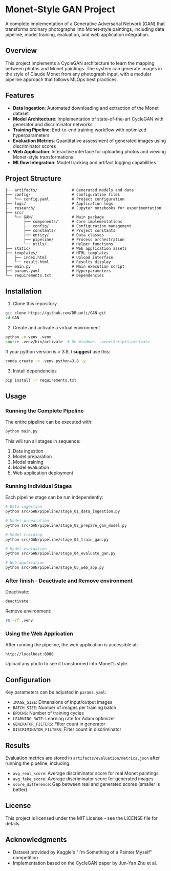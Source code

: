 # Monet-Style GAN Project

A complete implementation of a Generative Adversarial Network (GAN) that transforms ordinary photographs into Monet-style paintings, including data pipeline, model training, evaluation, and web application integration.

## Overview

This project implements a CycleGAN architecture to learn the mapping between photos and Monet paintings. The system can generate images in the style of Claude Monet from any photograph input, with a modular pipeline approach that follows MLOps best practices.

## Features

- **Data Ingestion**: Automated downloading and extraction of the Monet dataset
- **Model Architecture**: Implementation of state-of-the-art CycleGAN with generator and discriminator networks
- **Training Pipeline**: End-to-end training workflow with optimized hyperparameters
- **Evaluation Metrics**: Quantitative assessment of generated images using discriminator scores
- **Web Application**: Interactive interface for uploading photos and viewing Monet-style transformations
- **MLflow Integration**: Model tracking and artifact logging capabilities

## Project Structure

```
├── artifacts/               # Generated models and data
├── config/                  # Configuration files
│   └── config.yaml          # Project configuration
├── logs/                    # Application logs
├── research/                # Jupyter notebooks for experimentation
├── src/
│   └── GAN/                 # Main package
│       ├── components/      # Core implementations
│       ├── config/          # Configuration management
│       ├── constants/       # Project constants
│       ├── entity/          # Data classes
│       ├── pipeline/        # Process orchestration
│       └── utils/           # Helper functions
├── static/                  # Web application assets
├── templates/               # HTML templates
│   ├── index.html           # Upload interface
│   └── result.html          # Results display
├── main.py                  # Main execution script
├── params.yaml              # Hyperparameters
└── requirements.txt         # Dependencies
```

## Installation

1. Clone this repository
```bash
git clone https://github.com/DRuanli/GAN.git
cd GAN
```

2. Create and activate a virtual environment

```bash
python -m venv .venv
source .venv/bin/activate  # On Windows: .venv\Scripts\activate
```

If your python version is > 3.8, I **suggest** use this:
```bash
conda create -n .venv python=3.8 -y
```

3. Install dependencies
```bash
pip install -r requirements.txt
```

## Usage

### Running the Complete Pipeline

The entire pipeline can be executed with:

```bash
python main.py
```

This will run all stages in sequence:
1. Data ingestion
2. Model preparation
3. Model training
4. Model evaluation
5. Web application deployment

### Running Individual Stages

Each pipeline stage can be run independently:

```bash
# Data ingestion
python src/GAN/pipeline/stage_01_data_ingestion.py

# Model preparation
python src/GAN/pipeline/stage_02_prepare_gan_model.py

# Model training
python src/GAN/pipeline/stage_03_train_gan.py

# Model evaluation
python src/GAN/pipeline/stage_04_evaluate_gan.py

# Web application
python src/GAN/pipeline/stage_05_web_app.py
```

### After finish - Deactivate and Remove environment

Deactivate:

```bash
deactivate
```

Remove environment:

```bash
rm -rf .venv
```

### Using the Web Application

After running the pipeline, the web application is accessible at:
```
http://localhost:8080
```

Upload any photo to see it transformed into Monet's style.

## Configuration

Key parameters can be adjusted in `params.yaml`:

- `IMAGE_SIZE`: Dimensions of input/output images
- `BATCH_SIZE`: Number of images per training batch
- `EPOCHS`: Number of training cycles
- `LEARNING_RATE`: Learning rate for Adam optimizer
- `GENERATOR_FILTERS`: Filter count in generator
- `DISCRIMINATOR_FILTERS`: Filter count in discriminator

## Results

Evaluation metrics are stored in `artifacts/evaluation/metrics.json` after running the pipeline, including:
- `avg_real_score`: Average discriminator score for real Monet paintings
- `avg_fake_score`: Average discriminator score for generated images
- `score_difference`: Gap between real and generated scores (smaller is better)

## License

This project is licensed under the MIT License - see the LICENSE file for details.

## Acknowledgments

- Dataset provided by Kaggle's "I'm Something of a Painter Myself" competition
- Implementation based on the CycleGAN paper by Jun-Yan Zhu et al.